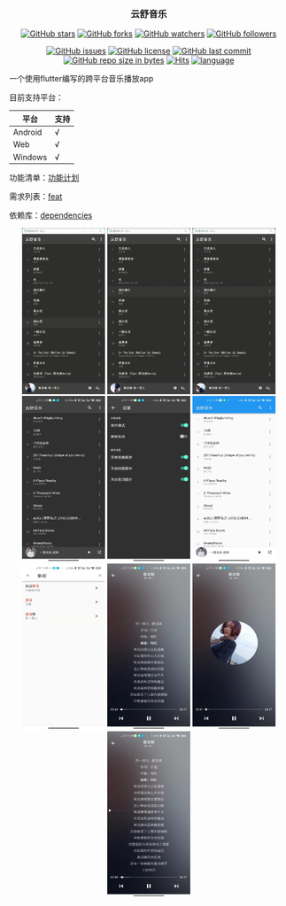 <h3 align="center">云舒音乐</h3>
<div align="center">

[![GitHub stars](https://img.shields.io/github/stars/itning/yunshu_music.svg?style=social&label=Stars)](https://github.com/itning/yunshu_music/stargazers)
[![GitHub forks](https://img.shields.io/github/forks/itning/yunshu_music.svg?style=social&label=Fork)](https://github.com/itning/yunshu_music/network/members)
[![GitHub watchers](https://img.shields.io/github/watchers/itning/yunshu_music.svg?style=social&label=Watch)](https://github.com/itning/yunshu_music/watchers)
[![GitHub followers](https://img.shields.io/github/followers/itning.svg?style=social&label=Follow)](https://github.com/itning?tab=followers)


</div>

<div align="center">

[![GitHub issues](https://img.shields.io/github/issues/itning/yunshu_music.svg)](https://github.com/itning/yunshu_music/issues)
[![GitHub license](https://img.shields.io/github/license/itning/yunshu_music.svg)](https://github.com/itning/yunshu_music/blob/master/LICENSE)
[![GitHub last commit](https://img.shields.io/github/last-commit/itning/yunshu_music.svg)](https://github.com/itning/yunshu_music/commits)
[![GitHub repo size in bytes](https://img.shields.io/github/repo-size/itning/yunshu_music.svg)](https://github.com/itning/yunshu_music)
[![Hits](https://hitcount.itning.top?u=itning&r=yunshu_music)](https://github.com/itning/hit-count)
[![language](https://img.shields.io/badge/language-Dart-green.svg)](https://github.com/itning/yunshu_music)

</div>

一个使用flutter编写的跨平台音乐播放app

目前支持平台：

| 平台    | 支持 |
| ------- | ---- |
| Android | √    |
| Web     | √    |
| Windows | √    |

功能清单：[功能计划](https://github.com/itning/yunshu_music/projects/1)

需求列表：[feat](https://github.com/itning/yunshu_music/issues)

依赖库：[dependencies](https://github.com/itning/yunshu_music/blob/master/yunshu_music/pubspec.yaml#L29)

<div  align="center">
<img width="150" height="300" src="https://raw.githubusercontent.com/itning/yunshu_music/master/pic/a.gif"/> 
<img width="150" height="300" src="https://raw.githubusercontent.com/itning/yunshu_music/master/pic/b.gif"/> 
<img width="150" height="300" src="https://raw.githubusercontent.com/itning/yunshu_music/master/pic/c.gif"/> 
<img width="150" height="300" src="https://raw.githubusercontent.com/itning/yunshu_music/master/pic/a.jpg"/> <img width="150" height="300" src="https://raw.githubusercontent.com/itning/yunshu_music/master/pic/b.jpg"/> <img width="150" height="300" src="https://raw.githubusercontent.com/itning/yunshu_music/master/pic/c.jpg"/> <img width="150" height="300" src="https://raw.githubusercontent.com/itning/yunshu_music/master/pic/d.jpg"/>
<img width="150" height="300" src="https://raw.githubusercontent.com/itning/yunshu_music/master/pic/e.jpg"/> <img width="150" height="300" src="https://raw.githubusercontent.com/itning/yunshu_music/master/pic/f.jpg"/> <img width="150" height="300" src="https://raw.githubusercontent.com/itning/yunshu_music/master/pic/g.jpg"/></div>
